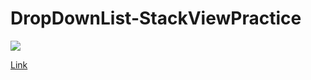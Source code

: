 # DropDownList-StackViewPractice

![](https://github.com/yuyuma17/DropDownList-StackViewPractice/blob/master/Demo%20and%20Instruction/Demo.gif?raw=true)


[Link](https://github.com/yuyuma17/DropDownList-StackViewPractice/tree/master/Demo%20and%20Instruction)
